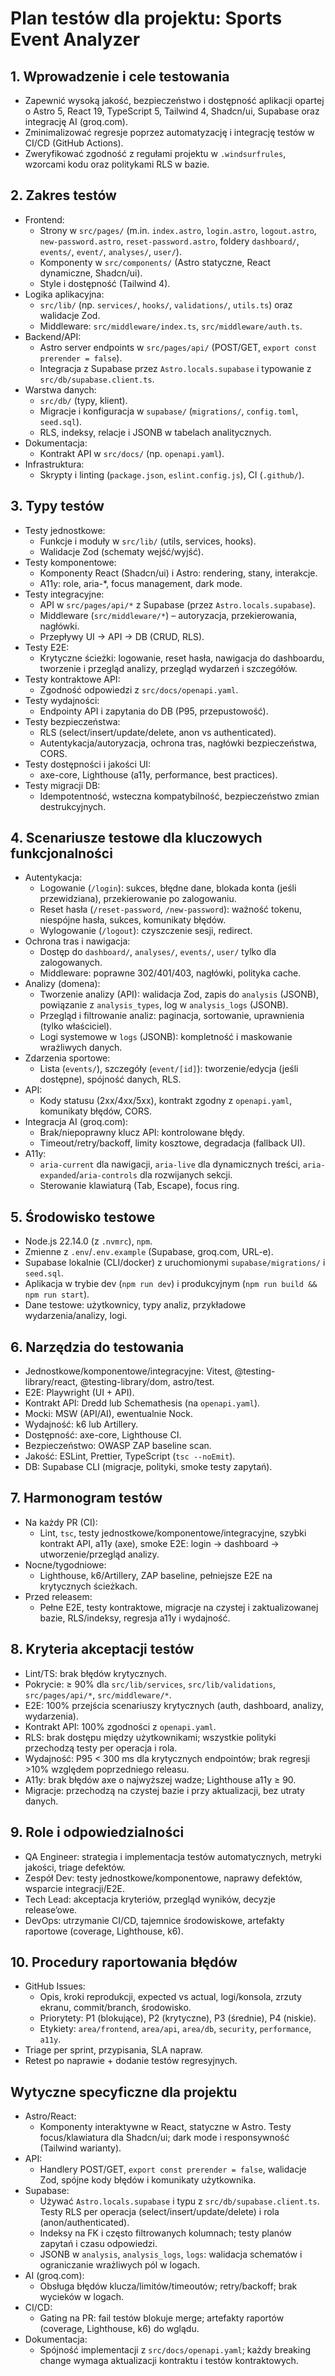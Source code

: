 # Plan testów dla projektu: Sports Event Analyzer

## 1. Wprowadzenie i cele testowania
- Zapewnić wysoką jakość, bezpieczeństwo i dostępność aplikacji opartej o Astro 5, React 19, TypeScript 5, Tailwind 4, Shadcn/ui, Supabase oraz integrację AI (groq.com).
- Zminimalizować regresje poprzez automatyzację i integrację testów w CI/CD (GitHub Actions).
- Zweryfikować zgodność z regułami projektu w `.windsurfrules`, wzorcami kodu oraz politykami RLS w bazie.

## 2. Zakres testów
- Frontend:
  - Strony w `src/pages/` (m.in. `index.astro`, `login.astro`, `logout.astro`, `new-password.astro`, `reset-password.astro`, foldery `dashboard/`, `events/`, `event/`, `analyses/`, `user/`).
  - Komponenty w `src/components/` (Astro statyczne, React dynamiczne, Shadcn/ui).
  - Style i dostępność (Tailwind 4).
- Logika aplikacyjna:
  - `src/lib/` (np. `services/`, `hooks/`, `validations/`, `utils.ts`) oraz walidacje Zod.
  - Middleware: `src/middleware/index.ts`, `src/middleware/auth.ts`.
- Backend/API:
  - Astro server endpoints w `src/pages/api/` (POST/GET, `export const prerender = false`).
  - Integracja z Supabase przez `Astro.locals.supabase` i typowanie z `src/db/supabase.client.ts`.
- Warstwa danych:
  - `src/db/` (typy, klient).
  - Migracje i konfiguracja w `supabase/` (`migrations/`, `config.toml`, `seed.sql`).
  - RLS, indeksy, relacje i JSONB w tabelach analitycznych.
- Dokumentacja:
  - Kontrakt API w `src/docs/` (np. `openapi.yaml`).
- Infrastruktura:
  - Skrypty i linting (`package.json`, `eslint.config.js`), CI (`.github/`).

## 3. Typy testów
- Testy jednostkowe:
  - Funkcje i moduły w `src/lib/` (utils, services, hooks).
  - Walidacje Zod (schematy wejść/wyjść).
- Testy komponentowe:
  - Komponenty React (Shadcn/ui) i Astro: rendering, stany, interakcje.
  - A11y: role, aria-*, focus management, dark mode.
- Testy integracyjne:
  - API w `src/pages/api/*` z Supabase (przez `Astro.locals.supabase`).
  - Middleware (`src/middleware/*`) – autoryzacja, przekierowania, nagłówki.
  - Przepływy UI → API → DB (CRUD, RLS).
- Testy E2E:
  - Krytyczne ścieżki: logowanie, reset hasła, nawigacja do dashboardu, tworzenie i przegląd analizy, przegląd wydarzeń i szczegółów.
- Testy kontraktowe API:
  - Zgodność odpowiedzi z `src/docs/openapi.yaml`.
- Testy wydajności:
  - Endpointy API i zapytania do DB (P95, przepustowość).
- Testy bezpieczeństwa:
  - RLS (select/insert/update/delete, anon vs authenticated).
  - Autentykacja/autoryzacja, ochrona tras, nagłówki bezpieczeństwa, CORS.
- Testy dostępności i jakości UI:
  - axe-core, Lighthouse (a11y, performance, best practices).
- Testy migracji DB:
  - Idempotentność, wsteczna kompatybilność, bezpieczeństwo zmian destrukcyjnych.

## 4. Scenariusze testowe dla kluczowych funkcjonalności
- Autentykacja:
  - Logowanie (`/login`): sukces, błędne dane, blokada konta (jeśli przewidziana), przekierowanie po zalogowaniu.
  - Reset hasła (`/reset-password`, `/new-password`): ważność tokenu, niespójne hasła, sukces, komunikaty błędów.
  - Wylogowanie (`/logout`): czyszczenie sesji, redirect.
- Ochrona tras i nawigacja:
  - Dostęp do `dashboard/`, `analyses/`, `events/`, `user/` tylko dla zalogowanych.
  - Middleware: poprawne 302/401/403, nagłówki, polityka cache.
- Analizy (domena):
  - Tworzenie analizy (API): walidacja Zod, zapis do `analysis` (JSONB), powiązanie z `analysis_types`, log w `analysis_logs` (JSONB).
  - Przegląd i filtrowanie analiz: paginacja, sortowanie, uprawnienia (tylko właściciel).
  - Logi systemowe w `logs` (JSONB): kompletność i maskowanie wrażliwych danych.
- Zdarzenia sportowe:
  - Lista (`events/`), szczegóły (`event/[id]`): tworzenie/edycja (jeśli dostępne), spójność danych, RLS.
- API:
  - Kody statusu (2xx/4xx/5xx), kontrakt zgodny z `openapi.yaml`, komunikaty błędów, CORS.
- Integracja AI (groq.com):
  - Brak/niepoprawny klucz API: kontrolowane błędy.
  - Timeout/retry/backoff, limity kosztowe, degradacja (fallback UI).
- A11y:
  - `aria-current` dla nawigacji, `aria-live` dla dynamicznych treści, `aria-expanded`/`aria-controls` dla rozwijanych sekcji.
  - Sterowanie klawiaturą (Tab, Escape), focus ring.

## 5. Środowisko testowe
- Node.js 22.14.0 (z `.nvmrc`), `npm`.
- Zmienne z `.env`/`.env.example` (Supabase, groq.com, URL-e).
- Supabase lokalnie (CLI/docker) z uruchomionymi `supabase/migrations/` i `seed.sql`.
- Aplikacja w trybie dev (`npm run dev`) i produkcyjnym (`npm run build && npm run start`).
- Dane testowe: użytkownicy, typy analiz, przykładowe wydarzenia/analizy, logi.

## 6. Narzędzia do testowania
- Jednostkowe/komponentowe/integracyjne: Vitest, @testing-library/react, @testing-library/dom, astro/test.
- E2E: Playwright (UI + API).
- Kontrakt API: Dredd lub Schemathesis (na `openapi.yaml`).
- Mocki: MSW (API/AI), ewentualnie Nock.
- Wydajność: k6 lub Artillery.
- Dostępność: axe-core, Lighthouse CI.
- Bezpieczeństwo: OWASP ZAP baseline scan.
- Jakość: ESLint, Prettier, TypeScript (`tsc --noEmit`).
- DB: Supabase CLI (migracje, polityki, smoke testy zapytań).

## 7. Harmonogram testów
- Na każdy PR (CI):
  - Lint, `tsc`, testy jednostkowe/komponentowe/integracyjne, szybki kontrakt API, a11y (axe), smoke E2E: login → dashboard → utworzenie/przegląd analizy.
- Nocne/tygodniowe:
  - Lighthouse, k6/Artillery, ZAP baseline, pełniejsze E2E na krytycznych ścieżkach.
- Przed releasem:
  - Pełne E2E, testy kontraktowe, migracje na czystej i zaktualizowanej bazie, RLS/indeksy, regresja a11y i wydajność.

## 8. Kryteria akceptacji testów
- Lint/TS: brak błędów krytycznych.
- Pokrycie: ≥ 90% dla `src/lib/services`, `src/lib/validations`, `src/pages/api/*`, `src/middleware/*`.
- E2E: 100% przejścia scenariuszy krytycznych (auth, dashboard, analizy, wydarzenia).
- Kontrakt API: 100% zgodności z `openapi.yaml`.
- RLS: brak dostępu między użytkownikami; wszystkie polityki przechodzą testy per operacja i rola.
- Wydajność: P95 < 300 ms dla krytycznych endpointów; brak regresji >10% względem poprzedniego releasu.
- A11y: brak błędów axe o najwyższej wadze; Lighthouse a11y ≥ 90.
- Migracje: przechodzą na czystej bazie i przy aktualizacji, bez utraty danych.

## 9. Role i odpowiedzialności
- QA Engineer: strategia i implementacja testów automatycznych, metryki jakości, triage defektów.
- Zespół Dev: testy jednostkowe/komponentowe, naprawy defektów, wsparcie integracji/E2E.
- Tech Lead: akceptacja kryteriów, przegląd wyników, decyzje release’owe.
- DevOps: utrzymanie CI/CD, tajemnice środowiskowe, artefakty raportowe (coverage, Lighthouse, k6).

## 10. Procedury raportowania błędów
- GitHub Issues:
  - Opis, kroki reprodukcji, expected vs actual, logi/konsola, zrzuty ekranu, commit/branch, środowisko.
  - Priorytety: P1 (blokujące), P2 (krytyczne), P3 (średnie), P4 (niskie).
  - Etykiety: `area/frontend`, `area/api`, `area/db`, `security`, `performance`, `a11y`.
- Triage per sprint, przypisania, SLA napraw.
- Retest po naprawie + dodanie testów regresyjnych.

## Wytyczne specyficzne dla projektu
- Astro/React:
  - Komponenty interaktywne w React, statyczne w Astro. Testy focus/klawiatura dla Shadcn/ui; dark mode i responsywność (Tailwind warianty).
- API:
  - Handlery POST/GET, `export const prerender = false`, walidacje Zod, spójne kody błędów i komunikaty użytkownika.
- Supabase:
  - Używać `Astro.locals.supabase` i typu z `src/db/supabase.client.ts`. Testy RLS per operacja (select/insert/update/delete) i rola (anon/authenticated).
  - Indeksy na FK i często filtrowanych kolumnach; testy planów zapytań i czasu odpowiedzi.
  - JSONB w `analysis`, `analysis_logs`, `logs`: walidacja schematów i ograniczanie wrażliwych pól w logach.
- AI (groq.com):
  - Obsługa błędów klucza/limitów/timeoutów; retry/backoff; brak wycieków w logach.
- CI/CD:
  - Gating na PR: fail testów blokuje merge; artefakty raportów (coverage, Lighthouse, k6) do wglądu.
- Dokumentacja:
  - Spójność implementacji z `src/docs/openapi.yaml`; każdy breaking change wymaga aktualizacji kontraktu i testów kontraktowych.
